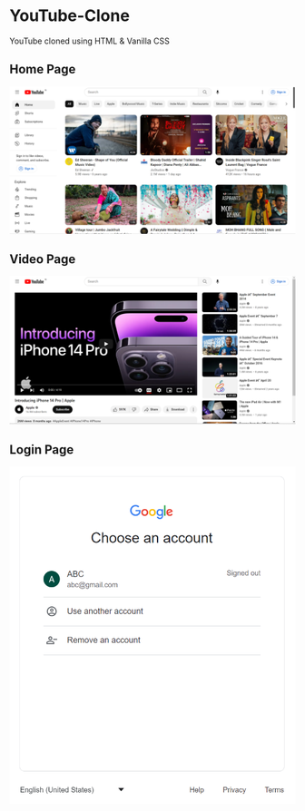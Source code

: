 # YouTube-Clone
YouTube cloned using HTML &amp; Vanilla CSS

## Home Page
![This is the Home Page](https://github.com/AdyaTech/YouTube-Clone/blob/main/Home%20Page/Home%20Page.png)

## Video Page
![This is the Video Page](https://github.com/AdyaTech/YouTube-Clone/blob/main/Video%20Page/Video%20Page.png)

## Login Page
![This is the Login Page](https://github.com/AdyaTech/YouTube-Clone/blob/main/Login%20Page/Login%20Page.png)
